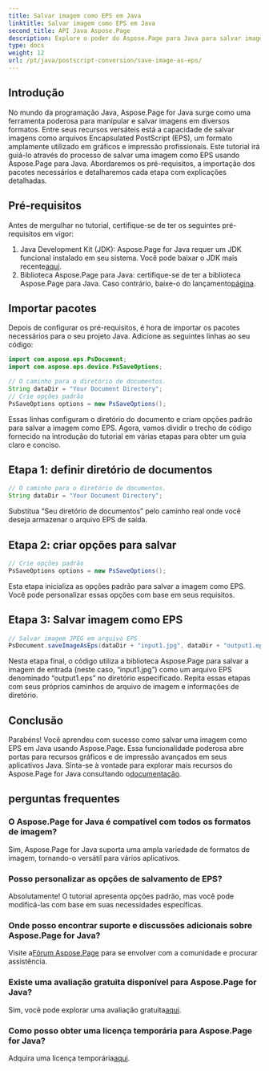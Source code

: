 ```yaml
---
title: Salvar imagem como EPS em Java
linktitle: Salvar imagem como EPS em Java
second_title: API Java Aspose.Page
description: Explore o poder do Aspose.Page para Java para salvar imagens como EPS sem esforço. Aumente seus recursos gráficos e de impressão com esta versátil biblioteca Java.
type: docs
weight: 12
url: /pt/java/postscript-conversion/save-image-as-eps/
---
```

## Introdução
No mundo da programação Java, Aspose.Page for Java surge como uma ferramenta poderosa para manipular e salvar imagens em diversos formatos. Entre seus recursos versáteis está a capacidade de salvar imagens como arquivos Encapsulated PostScript (EPS), um formato amplamente utilizado em gráficos e impressão profissionais.
Este tutorial irá guiá-lo através do processo de salvar uma imagem como EPS usando Aspose.Page para Java. Abordaremos os pré-requisitos, a importação dos pacotes necessários e detalharemos cada etapa com explicações detalhadas.
## Pré-requisitos
Antes de mergulhar no tutorial, certifique-se de ter os seguintes pré-requisitos em vigor:
1.  Java Development Kit (JDK): Aspose.Page for Java requer um JDK funcional instalado em seu sistema. Você pode baixar o JDK mais recente[aqui](https://www.oracle.com/java/technologies/javase-downloads.html).
2.  Biblioteca Aspose.Page para Java: certifique-se de ter a biblioteca Aspose.Page para Java. Caso contrário, baixe-o do lançamento[página](https://releases.aspose.com/page/java/).
## Importar pacotes
Depois de configurar os pré-requisitos, é hora de importar os pacotes necessários para o seu projeto Java. Adicione as seguintes linhas ao seu código:
```java
import com.aspose.eps.PsDocument;
import com.aspose.eps.device.PsSaveOptions;

// O caminho para o diretório de documentos.
String dataDir = "Your Document Directory";
// Crie opções padrão
PsSaveOptions options = new PsSaveOptions();
```
Essas linhas configuram o diretório do documento e criam opções padrão para salvar a imagem como EPS.
Agora, vamos dividir o trecho de código fornecido na introdução do tutorial em várias etapas para obter um guia claro e conciso.
## Etapa 1: definir diretório de documentos
```java
// O caminho para o diretório de documentos.
String dataDir = "Your Document Directory";
```
Substitua “Seu diretório de documentos” pelo caminho real onde você deseja armazenar o arquivo EPS de saída.
## Etapa 2: criar opções para salvar
```java
// Crie opções padrão
PsSaveOptions options = new PsSaveOptions();
```
Esta etapa inicializa as opções padrão para salvar a imagem como EPS. Você pode personalizar essas opções com base em seus requisitos.
## Etapa 3: Salvar imagem como EPS
```java
// Salvar imagem JPEG em arquivo EPS
PsDocument.saveImageAsEps(dataDir + "input1.jpg", dataDir + "output1.eps", options);
```
Nesta etapa final, o código utiliza a biblioteca Aspose.Page para salvar a imagem de entrada (neste caso, “input1.jpg”) como um arquivo EPS denominado “output1.eps” no diretório especificado.
Repita essas etapas com seus próprios caminhos de arquivo de imagem e informações de diretório.
## Conclusão
Parabéns! Você aprendeu com sucesso como salvar uma imagem como EPS em Java usando Aspose.Page. Essa funcionalidade poderosa abre portas para recursos gráficos e de impressão avançados em seus aplicativos Java.
 Sinta-se à vontade para explorar mais recursos do Aspose.Page for Java consultando o[documentação](https://reference.aspose.com/page/java/).
## perguntas frequentes
### O Aspose.Page for Java é compatível com todos os formatos de imagem?
Sim, Aspose.Page for Java suporta uma ampla variedade de formatos de imagem, tornando-o versátil para vários aplicativos.
### Posso personalizar as opções de salvamento de EPS?
Absolutamente! O tutorial apresenta opções padrão, mas você pode modificá-las com base em suas necessidades específicas.
### Onde posso encontrar suporte e discussões adicionais sobre Aspose.Page for Java?
 Visite a[Fórum Aspose.Page](https://forum.aspose.com/c/page/39) para se envolver com a comunidade e procurar assistência.
### Existe uma avaliação gratuita disponível para Aspose.Page for Java?
 Sim, você pode explorar uma avaliação gratuita[aqui](https://releases.aspose.com/).
### Como posso obter uma licença temporária para Aspose.Page for Java?
 Adquira uma licença temporária[aqui](https://purchase.aspose.com/temporary-license/).